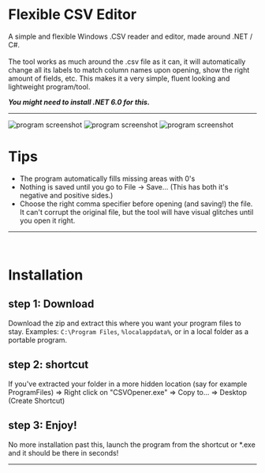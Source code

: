 # Flexible CSV Editor
A simple and flexible Windows .CSV reader and editor, made around .NET / C#.
<br/><br/>
The tool works as much around the .csv file as it can, it will automatically change all its labels to match column names upon opening, show the right amount of fields, etc.
This makes it a very simple, fluent looking and lightweight program/tool.

***You might need to install .NET 6.0 for this.***

---
<img src="https://github.com/MikevanBreePXL/FlexibleCSVE/assets/116728978/536b7186-c292-4f61-a2e0-53b8b94d04e2" alt="program screenshot" />
<img src="https://github.com/MikevanBreePXL/FlexibleCSVE/assets/116728978/e7fdbfcc-6e74-4c5c-b0e3-2cc040aa72c6" alt="program screenshot" />
<img src="https://github.com/MikevanBreePXL/FlexibleCSVE/assets/116728978/ebded63c-6c50-4153-b144-d56b67d6421c" alt="program screenshot" />

<br/>

# Tips
- The program automatically fills missing areas with 0's
- Nothing is saved until you go to File -> Save... (This has both it's negative and positive sides.)
- Choose the right comma specifier before opening (and saving!) the file. It can't corrupt the original file, but the tool will have visual glitches until you open it right.

---
<br/>

# Installation
## step 1: Download
Download the zip and extract this where you want your program files to stay.
Examples: `C:\Program Files`,  `%localappdata%`, or in a local folder as a portable program.
## step 2: shortcut
If you've extracted your folder in a more hidden location (say for example ProgramFiles)
=> Right click on "CSVOpener.exe" 
=> Copy to...
=> Desktop (Create Shortcut)
## step 3: Enjoy!
No more installation past this, launch the program from the shortcut or \*.exe and it should be there in seconds!

---

